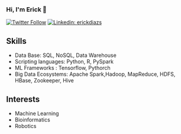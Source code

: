 ### Hi, I'm Erick 👋

[![Twitter Follow](https://img.shields.io/twitter/follow/Brocoli_GT?label=Follow)](https://twitter.com/Brocoli_GT)
[![Linkedin: erickdiazs](https://img.shields.io/badge/-erickdiazs-blue?style=flat-square&logo=Linkedin&logoColor=white&link=https://www.linkedin.com/in/erickdiazs/)](https://www.linkedin.com/in/erickdiazs/)

## Skills
- Data Base: SQL, NoSQL, Data Warehouse
- Scripting languages: Python, R, PySpark
- ML Frameworks : Tensorflow, Pythorch
- Big Data Ecosystems: Apache Spark,Hadoop, MapReduce, HDFS, HBase, Zookeeper, Hive

## Interests
- Machine Learning
- Bioinformatics
- Robotics


<!--misteranmol
**ErickDiaz/ErickDiaz** is a ✨ _special_ ✨ repository because its `README.md` (this file) appears on your GitHub profile.

Here are some ideas to get you started:

- 🔭 I’m currently working on ...
- 🌱 I’m currently learning ...
- 👯 I’m looking to collaborate on ...
- 🤔 I’m looking for help with ...
- 💬 Ask me about ...
- 📫 How to reach me: ...
- 😄 Pronouns: ...
- ⚡ Fun fact: ...
-->
